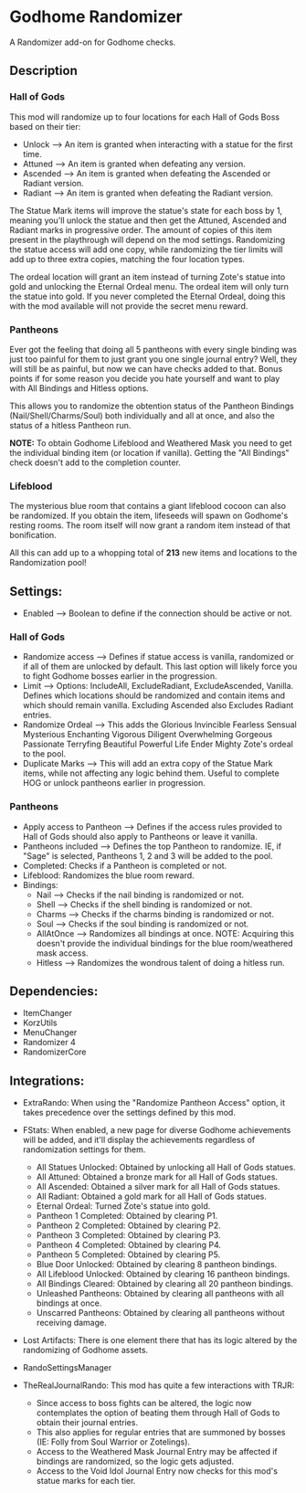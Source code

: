 # Godhome Randomizer

A Randomizer add-on for Godhome checks.

## Description

### Hall of Gods

This mod will randomize up to four locations for each Hall of Gods Boss based on their tier:
- Unlock --> An item is granted when interacting with a statue for the first time.
- Attuned --> An item is granted when defeating any version.
- Ascended --> An item is granted when defeating the Ascended or Radiant version.
- Radiant --> An item is granted when defeating the Radiant version.

The Statue Mark items will improve the statue's state for each boss by 1, meaning you'll unlock the statue and then get the Attuned, Ascended and Radiant marks in progressive order. The amount of copies of this item present in the playthrough will depend on the mod settings. Randomizing the statue access will add one copy, while randomizing the tier limits will add up to three extra copies, matching the four location types.

The ordeal location will grant an item instead of turning Zote's statue into gold and unlocking the Eternal Ordeal menu. The ordeal item will only turn the statue into gold. If you never completed the Eternal Ordeal, doing this with the mod available will not provide the secret menu reward.

### Pantheons

Ever got the feeling that doing all 5 pantheons with every single binding was just too painful for them to just grant you one single journal entry? Well, they will still be as painful, but now we can have checks added to that. Bonus points if for some reason you decide you hate yourself and want to play with All Bindings and Hitless options.

This allows you to randomize the obtention status of the Pantheon Bindings (Nail/Shell/Charms/Soul) both individually and all at once, and also the status of a hitless Pantheon run.

__NOTE:__ To obtain Godhome Lifeblood and Weathered Mask you need to get the individual binding item (or location if vanilla). Getting the "All Bindings" check doesn't add to the completion counter.

### Lifeblood

The mysterious blue room that contains a giant lifeblood cocoon can also be randomized. If you obtain the item, lifeseeds will spawn on Godhome's resting rooms. The room itself will now grant a random item instead of that bonification.

All this can add up to a whopping total of __213__ new items and locations to the Randomization pool!

## Settings:
- Enabled --> Boolean to define if the connection should be active or not.

### Hall of Gods
- Randomize access --> Defines if statue access is vanilla, randomized or if all of them are unlocked by default. This last option will likely force you to fight Godhome bosses earlier in the progression.
- Limit --> Options: IncludeAll, ExcludeRadiant, ExcludeAscended, Vanilla. Defines which locations should be randomized and contain items and which should remain vanilla. Excluding Ascended also Excludes Radiant entries.
- Randomize Ordeal --> This adds the Glorious Invincible Fearless Sensual Mysterious Enchanting Vigorous Diligent Overwhelming Gorgeous Passionate Terryfing Beautiful Powerful Life Ender Mighty Zote's ordeal to the pool.
- Duplicate Marks --> This will add an extra copy of the Statue Mark items, while not affecting any logic behind them. Useful to complete HOG or unlock pantheons earlier in progression.

### Pantheons
- Apply access to Pantheon --> Defines if the access rules provided to Hall of Gods should also apply to Pantheons or leave it vanilla.
- Pantheons included --> Defines the top Pantheon to randomize. IE, if "Sage" is selected, Pantheons 1, 2 and 3 will be added to the pool.
- Completed: Checks if a Pantheon is completed or not.
- Lifeblood: Randomizes the blue room reward.
- Bindings:
    - Nail --> Checks if the nail binding is randomized or not.
    - Shell --> Checks if the shell binding is randomized or not.
    - Charms --> Checks if the charms binding is randomized or not.
    - Soul --> Checks if the soul binding is randomized or not.
    - AllAtOnce --> Randomizes all bindings at once. NOTE: Acquiring this doesn't provide the individual bindings for the blue room/weathered mask access.
    - Hitless --> Randomizes the wondrous talent of doing a hitless run.

## Dependencies:
- ItemChanger
- KorzUtils
- MenuChanger
- Randomizer 4
- RandomizerCore

## Integrations:
- ExtraRando: When using the "Randomize Pantheon Access" option, it takes precedence over the settings defined by this mod.
- FStats: When enabled, a new page for diverse Godhome achievements will be added, and it'll display the achievements regardless of randomization settings for them.
    - All Statues Unlocked: Obtained by unlocking all Hall of Gods statues.
    - All Attuned: Obtained a bronze mark for all Hall of Gods statues.
    - All Ascended: Obtained a silver mark for all Hall of Gods statues.
    - All Radiant: Obtained a gold mark for all Hall of Gods statues.
    - Eternal Ordeal: Turned Zote's statue into gold.
    - Pantheon 1 Completed: Obtained by clearing P1.
    - Pantheon 2 Completed: Obtained by clearing P2.
    - Pantheon 3 Completed: Obtained by clearing P3.
    - Pantheon 4 Completed: Obtained by clearing P4.
    - Pantheon 5 Completed: Obtained by clearing P5.
    - Blue Door Unlocked: Obtained by clearing 8 pantheon bindings.
    - All Lifeblood Unlocked: Obtained by clearing 16 pantheon bindings.
    - All Bindings Cleared: Obtained by clearing all 20 pantheon bindings.
    - Unleashed Pantheons: Obtained by clearing all pantheons with all bindings at once.
    - Unscarred Pantheons: Obtained by clearing all pantheons without receiving damage.

- Lost Artifacts: There is one element there that has its logic altered by the randomizing of Godhome assets.
- RandoSettingsManager
- TheRealJournalRando: This mod has quite a few interactions with TRJR:
    - Since access to boss fights can be altered, the logic now contemplates the option of beating them through Hall of Gods to obtain their journal entries.
    - This also applies for regular entries that are summoned by bosses (IE: Folly from Soul Warrior or Zotelings).
    - Access to the Weathered Mask Journal Entry may be affected if bindings are randomized, so the logic gets adjusted.
    - Access to the Void Idol Journal Entry now checks for this mod's statue marks for each tier.